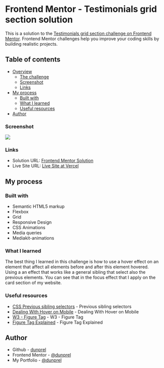 # Frontend Mentor - Testimonials grid section solution

This is a solution to the [Testimonials grid section challenge on Frontend Mentor](https://www.frontendmentor.io/challenges/testimonials-grid-section-Nnw6J7Un7). Frontend Mentor challenges help you improve your coding skills by building realistic projects.

## Table of contents

- [Overview](#overview)
  - [The challenge](#the-challenge)
  - [Screenshot](#screenshot)
  - [Links](#links)
- [My process](#my-process)
  - [Built with](#built-with)
  - [What I learned](#what-i-learned)
  - [Useful resources](#useful-resources)
- [Author](#author)

### Screenshot

![](./screenshot/screenshot-desktop.png)

### Links

- Solution URL: [Frontend Mentor Solution](https://www.frontendmentor.io/solutions/testimonials-grid-section-yblIgFKnJN)
- Live Site URL: [Live Site at Vercel](https://testimonials-grid-section-dunprel.vercel.app/)

## My process

### Built with

- Semantic HTML5 markup
- Flexbox
- Grid
- Responsive Design
- CSS Animations
- Media queries
- Mediakit-animations

### What I learned

The best thing I learned in this challenge is how to use a hover effect on an element that affect all elements before and after this element hovered.
Using a an effect that works like a general sibling that select also the previous elements. You can see that in the focus effect that I apply on the card section of my website.

### Useful resources

- [CSS Previous sibling selectors](https://medium.com/free-code-camp/how-to-make-the-impossible-possible-in-css-with-a-little-creativity-bd96bb42b29d) - Previous sibling selectors
- [Dealing With Hover on Mobile](https://www.youtube.com/watch?v=uuluAyw9AI0) - Dealing With Hover on Mobile
- [W3 - Figure Tag](https://www.w3schools.com/tags/tag_figure.asp) - W3 - Figure Tag
- [Figure Tag Explained](https://www.youtube.com/watch?v=JdagGAxAow0) - Figure Tag Explained

## Author

- Github - [dunprel](https://github.com/dunprel/)
- Frontend Mentor - [@dunprel](https://www.frontendmentor.io/profile/dunprel)
- My Portfolio - [@dunprel](https://dunprel-portfolio.vercel.app/)
